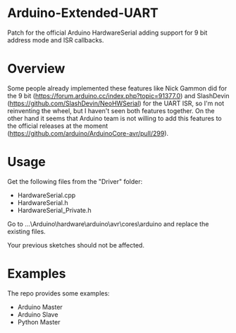 # Arduino-Extended-UART
Patch for the official Arduino HardwareSerial adding support for 9 bit address mode and ISR callbacks.

# Overview
Some people already implemented these features like Nick Gammon did for the 9 bit (https://forum.arduino.cc/index.php?topic=91377.0) and SlashDevin (https://github.com/SlashDevin/NeoHWSerial) for the UART ISR, so I'm not reinventing the wheel, but I haven't seen both features together. On the other hand it seems that Arduino team is not willing to add this features to the official releases at the moment (https://github.com/arduino/ArduinoCore-avr/pull/299).

# Usage
Get the following files from the "Driver" folder:
- HardwareSerial.cpp
- HardwareSerial.h
- HardwareSerial_Private.h

Go to ...\Arduino\hardware\arduino\avr\cores\arduino and replace the existing files.

Your previous sketches should not be affected.

# Examples

The repo provides some examples:
- Arduino Master
- Arduino Slave
- Python Master
